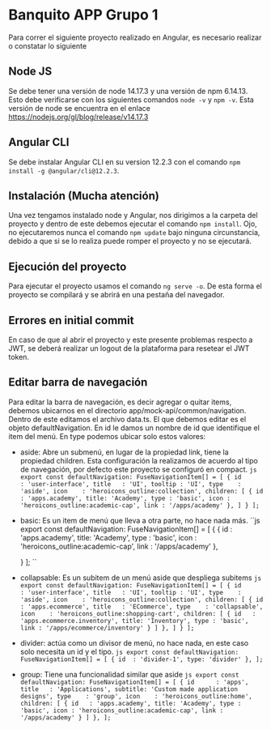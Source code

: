 # Banquito APP Grupo 1
Para correr el siguiente proyecto realizado en Angular, es necesario realizar o constatar lo siguiente

## Node JS
Se debe tener una versión de node 14.17.3 y una versión de npm 6.14.13. Esto debe verificarse con los siguientes comandos ``node -v`` y ``npm -v``.
Esta versión de node se encuentra en el enlace https://nodejs.org/gl/blog/release/v14.17.3
## Angular CLI
Se debe instalar Angular CLI en su version 12.2.3 con el comando ``npm install -g @angular/cli@12.2.3``.

## Instalación (Mucha atención)
Una vez tengamos instalado node y Angular, nos dirigimos a la carpeta del proyecto y dentro de este debemos ejecutar el comando ``npm install``. Ojo, no ejecutaremos nunca el comando ``npm update`` bajo ninguna circunstancia, debido a que si se lo realiza puede romper el proyecto y no se ejecutará.

## Ejecución del proyecto
Para ejecutar el proyecto usamos el comando ``ng serve -o``. De esta forma el proyecto se compilará y se abrirá en una pestaña del navegador. 

## Errores en initial commit
En caso de que al abrir el proyecto y este presente problemas respecto a JWT, se deberá realizar un logout de la plataforma para resetear el JWT token.

## Editar barra de navegación
Para editar la barra de navegación, es decir agregar o quitar items, debemos ubicarnos en el directorio app/mock-api/common/navigation. Dentro de este editamos el archivo data.ts. El que debemos editar es el objeto defaultNavigation. 
En id le damos un nombre de id que identifique el item del menú.
En type podemos ubicar solo estos valores:
- aside: Abre un submenú, en lugar de la propiedad link, tiene la propiedad children.
Esta configuración la realizamos de acuerdo al tipo de navegación, por defecto este proyecto se configuró en compact.
``js
export const defaultNavigation: FuseNavigationItem[] = [
    {
        id      : 'user-interface',
        title   : 'UI',
        tooltip : 'UI',
        type    : 'aside',
        icon    : 'heroicons_outline:collection',
        children: [
            {
                id   : 'apps.academy',
                title: 'Academy',
                type : 'basic',
                icon : 'heroicons_outline:academic-cap',
                link : '/apps/academy'
            },
        ]
    }
];
``
- basic: Es un item de menú que lleva a otra parte, no hace nada más.
``js
export const defaultNavigation: FuseNavigationItem[] = [
    {
        {
            id   : 'apps.academy',
            title: 'Academy',
            type : 'basic',
            icon : 'heroicons_outline:academic-cap',
            link : '/apps/academy'
        },
        
    }
];
``
- collapsable: Es un subitem de un menú aside que despliega subitems
``js
export const defaultNavigation: FuseNavigationItem[] = [
    {
        id      : 'user-interface',
        title   : 'UI',
        tooltip : 'UI',
        type    : 'aside',
        icon    : 'heroicons_outline:collection',
        children: [
           {
                id      : 'apps.ecommerce',
                title   : 'ECommerce',
                type    : 'collapsable',
                icon    : 'heroicons_outline:shopping-cart',
                children: [
                    {
                        id   : 'apps.ecommerce.inventory',
                        title: 'Inventory',
                        type : 'basic',
                        link : '/apps/ecommerce/inventory'
                    }
                ]
            },
        ]
    }
];
``
- divider: actúa como un divisor de menú, no hace nada, en este caso solo necesita un id y el tipo.
``js
export const defaultNavigation: FuseNavigationItem[] = [
    {
        id  : 'divider-1',
        type: 'divider'
    },
];
``
- group: Tiene una funcionalidad similar que aside
``js
export const defaultNavigation: FuseNavigationItem[] = [
    {
        id      : 'apps',
        title   : 'Applications',
        subtitle: 'Custom made application designs',
        type    : 'group',
        icon    : 'heroicons_outline:home',
        children: [
            {
                id   : 'apps.academy',
                title: 'Academy',
                type : 'basic',
                icon : 'heroicons_outline:academic-cap',
                link : '/apps/academy'
            }
        ]
    },
];
``
